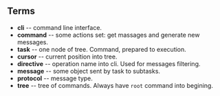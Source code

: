 ## Terms

* **cli** -- command line interface.
* **command** -- some actions set: get massages and generate new messages.
* **task** -- one node of tree. Command, prepared to execution.
* **cursor** -- current position into tree.
* **directive** -- operation name into cli. Used for messages filtering.
* **message** -- some object sent by task to subtasks.
* **protocol** -- message type.
* **tree** -- tree of commands. Always have `root` command into begining.
